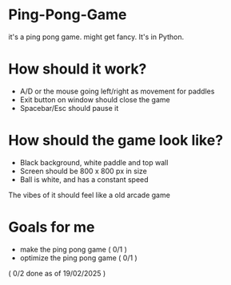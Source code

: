# Ping-Pong-Game
it's a ping pong game. might get fancy. It's in Python.

# How should it work?
- A/D or the mouse going left/right as movement for paddles
- Exit button on window should close the game
- Spacebar/Esc should pause it


# How should the game look like?
- Black background, white paddle and top wall
- Screen should be 800 x 800 px in size
- Ball is white, and has a constant speed

The vibes of it should feel like a old arcade game

# Goals for me
- make the ping pong game       ( 0/1 )
- optimize the ping pong game   ( 0/1 )

( 0/2 done as of 19/02/2025 )
